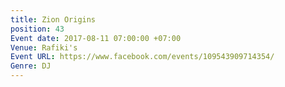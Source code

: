 ```yaml
---
title: Zion Origins
position: 43
Event date: 2017-08-11 07:00:00 +07:00
Venue: Rafiki's
Event URL: https://www.facebook.com/events/109543909714354/
Genre: DJ
---
```


